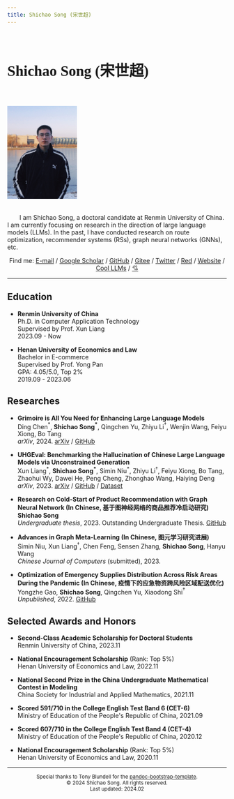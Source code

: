 ```yaml
---
title: Shichao Song (宋世超)
---
```


<br><br>

<p style="font-family: 'KaiTi'; font-size: 2em;">
    <big><strong>Shichao Song (宋世超)</strong></big>
</p><br>

<img src='./assets/avatar.jpg' alt='avatar' width='160px'><br><br>

<p style="text-indent: 2em;">
    I am Shichao Song, a doctoral candidate at Renmin University of China. I am currently focusing on research in the direction of large language models (LLMs). In the past, I have conducted research on route optimization, recommender systems (RSs), graph neural networks (GNNs), etc.
</p>

<p align='center'> Find me: 
    <a href='mailto:song.shichao@outlook.com'>E-mail</a> /
    <a href='https://scholar.google.com/citations?user=91cfp3wAAAAJ'>Google Scholar</a> /
    <a href='https://github.com/Ki-Seki'>GitHub</a> /
    <a href='https://gitee.com/ki_seki'>Gitee</a> /
    <a href='https://twitter.com/Ki_Seki_here'>Twitter</a> /
    <a href='https://www.xiaohongshu.com/user/profile/5b93c22a2169380001d3e50e'>Red</a> /
    <a href='https://ki-seki.github.io'>Website</a> /
    <a href='http://llms.cool'>Cool LLMs</a> /
    <a href='https://ki_seki.gitee.io/us'>💘</a>
</p>

------

## Education

- **Renmin University of China**  
    Ph.D. in Computer Application Technology  
    Supervised by Prof. Xun Liang  
    2023.09 - Now  

- **Henan University of Economics and Law**  
    Bachelor in E-commerce  
    Supervised by Prof. Yong Pan  
    GPA: 4.05/5.0, Top 2%  
    2019.09 - 2023.06  

## Researches

- **Grimoire is All You Need for Enhancing Large Language Models**  
    Ding Chen$^*$, **Shichao Song$^*$**, Qingchen Yu, Zhiyu Li$^†$, Wenjin Wang, Feiyu Xiong, Bo Tang  
    *arXiv*, 2024. 
    [arXiv](https://arxiv.org/abs/2401.03385) /
    [GitHub](https://github.com/IAAR-Shanghai/Grimoire)

- **UHGEval: Benchmarking the Hallucination of Chinese Large Language Models via Unconstrained Generation**  
    Xun Liang$^*$, **Shichao Song$^*$**, Simin Niu$^*$, Zhiyu Li$^†$, Feiyu Xiong, Bo Tang, Zhaohui Wy, Dawei He, Peng Cheng, Zhonghao Wang, Haiying Deng  
    *arXiv*, 2023. 
    [arXiv](https://arxiv.org/abs/2311.15296) /
    [GitHub](https://github.com/IAAR-Shanghai/UHGEval) /
    [Dataset](https://github.com/IAAR-Shanghai/UHGEval/blob/main/data/Xinhua/XinhuaHallucinations.json)

- **Research on Cold-Start of Product Recommendation with Graph Neural Network (In Chinese, 基于图神经网络的商品推荐冷启动研究)**  
    **Shichao Song**  
    *Undergraduate thesis*, 2023. Outstanding Undergraduate Thesis. 
    [GitHub](https://github.com/Ki-Seki/KGCN-pytorch-updated/tree/ugt-only)

- **Advances in Graph Meta-Learning (In Chinese, 图元学习研究进展)**  
    Simin Niu, Xun Liang$^†$, Chen Feng, Sensen Zhang, **Shichao Song**, Hanyu Wang  
    *Chinese Journal of Computers* (submitted), 2023.

- **Optimization of Emergency Supplies Distribution Across Risk Areas During the Pandemic (In Chinese, 疫情下的应急物资跨风险区域配送优化)**  
    Yongzhe Gao, **Shichao Song**, Qingchen Yu, Xiaodong Shi$^†$  
    *Unpublished*, 2022. 
    [GitHub](https://github.com/Ki-Seki/MOPSO-for-Distribution)

## Selected Awards and Honors

- **Second-Class Academic Scholarship for Doctoral Students**  
    Renmin University of China, 2023.11

- **National Encouragement Scholarship** (Rank: Top 5%)  
    Henan University of Economics and Law, 2022.11

- **National Second Prize in the China Undergraduate Mathematical Contest in Modeling**  
    China Society for Industrial and Applied Mathematics, 2021.11

- **Scored 591/710 in the College English Test Band 6 (CET-6)**  
    Ministry of Education of the People's Republic of China, 2021.09

- **Scored 607/710 in the College English Test Band 4 (CET-4)**  
    Ministry of Education of the People's Republic of China, 2020.12

- **National Encouragement Scholarship** (Rank: Top 5%)  
    Henan University of Economics and Law, 2020.11

------

<small>
<footer align='center'>
    Special thanks to Tony Blundell for the <a href='https://github.com/tonyblundell/pandoc-bootstrap-template'>pandoc-bootstrap-template</a>.<br>
    &copy; 2024 Shichao Song. All rights reserved.<br>
    Last updated: 2024.02
</footer>
</small>
